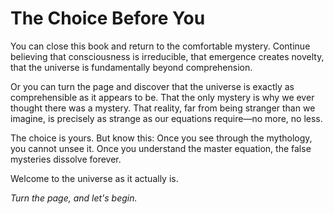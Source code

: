 # The Choice Before You

You can close this book and return to the comfortable mystery. Continue believing that consciousness is irreducible, that emergence creates novelty, that the universe is fundamentally beyond comprehension.

Or you can turn the page and discover that the universe is exactly as comprehensible as it appears to be. That the only mystery is why we ever thought there was a mystery. That reality, far from being stranger than we imagine, is precisely as strange as our equations require—no more, no less.

The choice is yours. But know this: Once you see through the mythology, you cannot unsee it. Once you understand the master equation, the false mysteries dissolve forever.

Welcome to the universe as it actually is.

_Turn the page, and let's begin._
